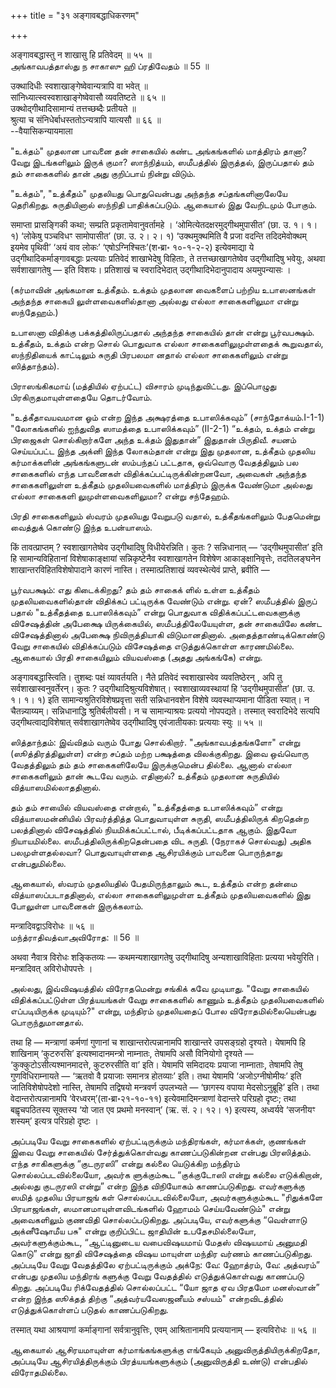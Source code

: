 +++
title = "३१ अङ्गावबद्धाधिकरणम्"

+++

अङ्गावबद्धास्तु न शाखासु हि प्रतिवेदम् ॥ ५५ ॥  
அங்காவபத்தாஸ்து ந சாகாஸு ஹி ப்ரதிவேதம் ॥ 55 ॥

उक्थादिधीः स्वशाखाङ्गेष्वेवान्यत्रापि वा भवेत् ॥  
सांनिध्यात्स्वस्वशाखाङ्गेष्वेवासौ व्यवतिष्टते ॥ ६५ ॥  
उक्थोद्गीथादिसामान्यं तत्तच्छब्दैः प्रतीयते ॥  
श्रुत्या च संनिधेर्बाधस्ततोऽन्यत्रापि यात्यसौ ॥ ६६ ॥  
--वैयासिकन्यायमाला

"உக்தம்" முதலான பாவனை தன் சாகையில் கண்ட அங்கங்களில் மாத்திரம் தானா? வேறு
இடங்களிலும் இருக் குமா? ஸாந்நித்யம், ஸமீபத்தில் இருத்தல், இருப்பதால் தம்
தம் சாகைகளில் தான் அது குறிப்பாய் நின்று விடும்.

"உக்தம்", "உத்கீதம்" முதலியது பொதுவென்பது அந்தந்த சப்தங்களினாலேயே
தெரிகிறது. சுருதியினால் ஸந்நிதி பாதிக்கப்படும். ஆகையால் இது வேறிடமும்
போகும்.

समाप्ता प्रासङ्गिकी कथा; सम्प्रति प्रकृतामेवानुवर्तामहे ।
‘ओमित्येतदक्षरमुद्गीथमुपासीत’ (छा. उ. १। १। १) ‘लोकेषु पञ्चविधꣳ
सामोपासीत’ (छा. उ. २। २। १) ‘उक्थमुक्थमिति वै प्रजा वदन्ति
तदिदमेवोक्थम् इयमेव पृथिवी’ ‘अयं वाव लोकः’ ‘एषोऽग्निश्चितः’(श॰ब्रा॰
१०-१-२-२) इत्येवमाद्या ये उद्गीथादिकर्माङ्गावबद्धाः प्रत्ययाः प्रतिवेदं
शाखाभेदेषु विहिताः, ते तत्तच्छाखागतेष्वेव उद्गीथादिषु भवेयुः, अथवा
सर्वशाखागतेषु — इति विशयः। प्रतिशाखं च स्वरादिभेदात्
उद्गीथादिभेदानुपादाय अयमुपन्यासः ।

(கர்மாவின் அங்கமான உத்கீதம். உக்தம் முதலான வைகளைப் பற்றிய உபாஸனங்கள்
அந்தந்த சாகையி லுள்ளவைகளில்தானா அல்லது எல்லா சாகைகளிலுமா என்று
ஸந்தேஹம்.)

உபாஸனா விதிக்கு பக்கத்திலிருப்பதால் அந்தந்த சாகையில் தான் என்று
பூர்வபக்ஷம். உத்கீதம், உக்தம் என்ற சொல் பொதுவாக எல்லா சாகைகளிலுமுள்ளதைக்
கூறுவதால், ஸந்நிதியைக் காட்டிலும் சுருதி பிரபலமா னதால் எல்லா சாகைகளிலும்
என்று ஸித்தாந்தம்).

பிராஸங்கிகமாய் (மத்தியில் ஏற்பட்ட) விசாரம் முடிந்துவிட்டது. இப்பொழுது
பிரகிருதமாயுள்ளதையே தொடர்வோம்.

"உத்கீதாவயவமான ஓம் என்ற இந்த அக்ஷரத்தை உபாஸிக்கவும்” (சாந்தோக்யம்.I-1-1)
"லோகங்களில் ஐந்துவித ஸாமத்தை உபாஸிக்கவும்” (II-2-1) “உக்தம், உக்தம்
என்று பிரஜைகள் சொல்கிறார்களே அந்த உக்தம் இதுதான்” இதுதான் பிருதிவீ.
சயனம் செய்யப்பட்ட இந்த அக்னி இந்த லோகம்தான் என்று இது முதலான, உத்கீதம்
முதலிய கர்மாக்களின் அங்கங்களுடன் ஸம்பந்தப் பட்டதாக, ஒவ்வொரு வேதத்திலும்
பல சாகைகளில் எந்த பாவனைகள் விதிக்கப்பட்டிருக்கின்றனவோ, அவைகள் அந்தந்த
சாகைகளிலுள்ள உத்கீதம் முதலியவைகளில் மாத்திரம் இருக்க வேண்டுமா அல்லது
எல்லா சாகைகளி லுமுள்ளவைகளிலுமா? என்று சந்தேஹம்.

பிரதி சாகைகளிலும் ஸ்வரம் முதலியது வேறுபடு வதால், உத்கீதங்களிலும்
பேதமென்று வைத்துக் கொண்டு இந்த உபன்யாஸம்.

किं तावत्प्राप्तम् ? स्वशाखागतेष्वेव उद्गीथादिषु विधीयेरन्निति। कुतः ?
सन्निधानात् — ‘उद्गीथमुपासीत’ इति हि सामान्यविहितानां विशेषाकाङ्क्षायां
सन्निकृष्टेनैव स्वशाखागतेन विशेषेण आकाङ्क्षानिवृत्तेः, तदतिलङ्घनेन
शाखान्तरविहितविशेषोपादाने कारणं नास्ति। तस्मात्प्रतिशाखं व्यवस्थेत्येवं
प्राप्ते, ब्रवीति —

பூர்வபக்ஷம்: எது கிடைக்கிறது? தம் தம் சாகைக் ளில் உள்ள உத்கீதம்
முதலியவைகளில்தான் விதிக்கப் பட்டிருக்க வேண்டும் என்று. ஏன்? ஸமீபத்தில்
இருப் பதால் "உத்கீதத்தை உபாஸிக்கவும்” என்று பொதுவாக
விதிக்கப்பட்டவைகளுக்கு விசேஷத்தின் அபேக்ஷை யிருக்கையில்,
ஸமீபத்திலேயேயுள்ள, தன் சாகையிலே கண்ட விசேஷத்தினால் அபேக்ஷை
நிவிருத்தியாகி விடுமானதினால். அதைத்தாண்டிக்கொண்டு வேறு சாகையில்
விதிக்கப்படும் விசேஷத்தை எடுத்துக்கொள்ள காரணமில்லை. ஆகையால் பிரதி
சாகையிலும் வியவஸ்தை (அதது அங்கங்கே) என்று.

अङ्गावबद्धास्त्विति। तुशब्दः पक्षं व्यावर्तयति। नैते प्रतिवेदं
स्वशाखास्वेव व्यवतिष्ठेरन् , अपि तु सर्वशाखास्वनुवर्तेरन्। कुतः ?
उद्गीथादिश्रुत्यविशेषात्। स्वशाखाव्यवस्थायां हि ‘उद्गीथमुपासीत’ (छा. उ.
१। १। १) इति सामान्यश्रुतिरविशेषप्रवृत्ता सती सन्निधानवशेन विशेषे
व्यवस्थाप्यमाना पीडिता स्यात्। न चैतन्न्याय्यम्। सन्निधानाद्धि
श्रुतिर्बलीयसी। न च सामान्याश्रयः प्रत्ययो नोपपद्यते। तस्मात्
स्वरादिभेदे सत्यपि उद्गीथत्वाद्यविशेषात् सर्वशाखागतेष्वेव उद्गीथादिषु
एवंजातीयकाः प्रत्ययाः स्युः ॥ ५५ ॥

ஸித்தாந்தம்: இவ்விதம் வரும் போது சொல்கிறார். "அங்காவபத்தங்களோ" என்று
(ஸூத்திரத்திலுள்ள) என்ற சப்தம் மற்ற பக்ஷத்தை விலக்குகிறது. இவை ஒவ்வொரு
வேதத்திலும் தம் தம் சாகைகளிலேயே இருக்குமென்ப தில்லை. ஆனால் எல்லா
சாகைகளிலும் தான் கூடவே வரும். எதினால்? உத்கீதம் முதலான சுருதியில்
வித்யாஸமில்லாததினால்.

தம் தம் சாயிைல் வியவஸ்தை என்றால், "உத்கீதத்தை உபாஸிக்கவும்” என்று
வித்யாஸமன்னியில் பிரவர்த்தித்த பொதுவாயுள்ள சுருதி, ஸமீபத்திலிருக்
கிறதென்ற பலத்தினால் விசேஷத்தில் நியமிக்கப்பட்டால், பீடிக்கப்பட்டதாக
ஆகும். இதுவோ நியாயமில்லை. ஸமீபத்திலிருக்கிறதென்பதை விட சுருதி. (நேராகச்
சொல்வது) அதிக பலமுள்ளதல்லவா? பொதுவாயுள்ளதை ஆசிரயிக்கும் பாவனை பொருந்தாது
என்பதுமில்லை.

ஆகையால், ஸ்வரம் முதலியதில் பேதமிருந்தாலும் கூட, உத்கீதம் என்ற தன்மை
வித்யாஸப்படாததினால், எல்லா சாகைகளிலுமுள்ள உத்கீதம் முதலியவைகளில் இது
போலுள்ள பாவனைகள் இருக்கலாம்.

मन्त्रादिवद्वाऽविरोधः ॥ ५६ ॥  
மந்த்ராதிவத்வாஅவிரோத: ॥ 56 ॥

अथवा नैवात्र विरोधः शङ्कितव्यः — कथमन्यशाखागतेषु उद्गीथादिषु
अन्यशाखाविहिताः प्रत्यया भवेयुरिति। मन्त्रादिवत् अविरोधोपपत्तेः ।

அல்லது, இவ்விஷயத்தில் விரோதமென்று சங்கிக் கவே முடியாது. "வேறு சாகையில்
விதிக்கப்பட்டுள்ள பிரத்யயங்கள் வேறு சாகைகளில் காணும் உத்கீதம்
முதலியவைகளில் எப்படியிருக்க முடியும்?" என்று, மந்திரம் முதலியதைப் போல
விரோதமில்லையென்பது பொருந்துமானதால்.

तथा हि — मन्त्राणां कर्मणां गुणानां च शाखान्तरोत्पन्नानामपि शाखान्तरे
उपसङ्ग्रहो दृश्यते। येषामपि हि शाखिनाम् ‘कुटरुरसि’ इत्यश्मादानमन्त्रो
नाम्नातः, तेषामपि असौ विनियोगो दृश्यते — ‘कुक्कुटोऽसीत्यश्मानमादत्ते,
कुटरुरसीति वा’ इति। येषामपि समिदादयः प्रयाजा नाम्नाताः, तेषामपि तेषु
गुणविधिराम्नायते — ‘ऋतवो वै प्रयाजाः समानत्र होतव्याः’ इति। तथा येषामपि
‘अजोऽग्नीषोमीयः’ इति जातिविशेषोपदेशो नास्ति, तेषामपि तद्विषयो मन्त्रवर्ण
उपलभ्यते — ‘छागस्य वपाया मेदसोऽनुब्रूहि’ इति। तथा वेदान्तरोत्पन्नानामपि
‘वेरध्वरम्’(ता॰ब्रा॰२१-१०-११) इत्येवमादिमन्त्राणां वेदान्तरे परिग्रहो
दृष्टः; तथा बह्वृचपठितस्य सूक्तस्य ‘यो जात एव प्रथमो मनस्वान्’ (ऋ. सं.
२। १२। १) इत्यस्य, अध्वर्यवे ‘सजनीयꣳ शस्यम्’ इत्यत्र परिग्रहो दृष्टः ।

அப்படியே வேறு சாகைகளில் ஏற்பட்டிருக்கும் மந்திரங்கள், கர்மாக்கள்,
குணங்கள் இவை வேறு சாகையில் சேர்த்துக்கொள்வது காணப்படுகின்றன என்பது
பிரஸித்தம். எந்த சாகிகளுக்கு “குடருரஸி” என்று கல்லை யெடுக்கிற மந்திரம்
சொல்லப்படவில்லையோ, அவர்க ளுக்கும்கூட “குக்குடோஸி என்று கல்லை
எடுக்கிறான், அல்லது குடருரஸி என்று” என்ற இந்த விநியோகம் காணப்படுகிறது.
எவர்களுக்கு ஸமித் முதலிய பிரயாஜங் கள் சொல்லப்படவில்லையோ,
அவர்களுக்கும்கூட "ரிதுக்களே பிரயாஜங்கள், ஸமானமாயுள்ளவிடங்களில் ஹோமம்
செய்யவேண்டும்" என்று அவைகளிலும் குணவிதி சொல்லப்படுகிறது. அப்படியே,
எவர்களுக்கு “வெள்ளாடு அக்னீஷோமீய பசு" என்று குறிப்பிட்ட ஜாதியின்
உபதேசமில்லையோ, அவர்களுக்கும்கூட, “ஆட்டினுடைய வபைவிஷயமாய் மேதஸ் விஷயமாய்
அனுமதி கொடு” என்று ஜாதி விசேஷத்தை விஷய மாயுள்ள மந்திர வர்ணம்
காணப்படுகிறது. அப்படியே வேறு வேதத்திலே ஏற்பட்டிருக்கும் அக்நே: வே:
ஹோத்ரம், வே: அத்வரம்” என்பது முதலிய மந்திரங் களுக்கு வேறு வேதத்தில்
எடுத்துக்கொள்வது காணப்படு கிறது. அப்படியே ரிக்வேதத்தில் சொல்லப்பட்ட “யோ
ஜாத ஏவ பிரதமோ மனஸ்வான்” என்ற இந்த ஸூக்தத் திற்கு “அத்வர்யவேஸஜனீயம்
சஸ்யம்" என்றவிடத்தில் எடுத்துக்கொள்ளப் படுதல் காணப்படுகிறது.

तस्मात् यथा आश्रयाणां कर्माङ्गानां सर्वत्रानुवृत्तिः, एवम् आश्रितानामपि
प्रत्ययानाम् — इत्यविरोधः ॥ ५६ ॥

ஆகையால் ஆசிரயமாயுள்ள கர்மாங்கங்களுக்கு எங்கேயும் அனுவிருத்தியிருக்கிறதோ,
அப்படியே ஆசிரயித்திருக்கும் பிரத்யயங்களுக்கும் (அனுவிருத்தி உண்டு)
என்பதில் விரோதமில்லை.
